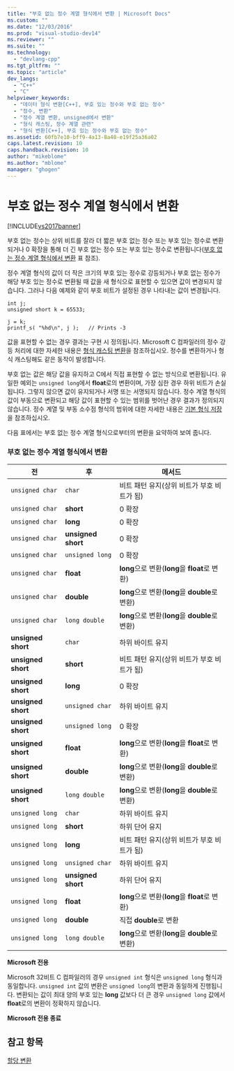 ```yaml
---
title: "부호 없는 정수 계열 형식에서 변환 | Microsoft Docs"
ms.custom: ""
ms.date: "12/03/2016"
ms.prod: "visual-studio-dev14"
ms.reviewer: ""
ms.suite: ""
ms.technology: 
  - "devlang-cpp"
ms.tgt_pltfrm: ""
ms.topic: "article"
dev_langs: 
  - "C++"
  - "C"
helpviewer_keywords: 
  - "데이터 형식 변환[C++], 부호 있는 정수와 부호 없는 정수"
  - "정수, 변환"
  - "정수 계열 변환, unsigned에서 변환"
  - "형식 캐스팅, 정수 계열 관련"
  - "형식 변환[C++], 부호 있는 정수와 부호 없는 정수"
ms.assetid: 60fb7e10-bff9-4a13-8a48-e19f25a36a02
caps.latest.revision: 10
caps.handback.revision: 10
author: "mikeblome"
ms.author: "mblome"
manager: "ghogen"
---
```

# 부호 없는 정수 계열 형식에서 변환
[!INCLUDE[vs2017banner](../assembler/inline/includes/vs2017banner.md)]

부호 없는 정수는 상위 비트를 잘라 더 짧은 부호 없는 정수 또는 부호 있는 정수로 변환되거나 0 확장을 통해 더 긴 부호 없는 정수 또는 부호 있는 정수로 변환됩니다\([부호 없는 정수 계열 형식에서 변환](#_clang_table_4..3) 표 참조\).  
  
 정수 계열 형식의 값이 더 작은 크기의 부호 있는 정수로 강등되거나 부호 없는 정수가 해당 부호 있는 정수로 변환될 때 값을 새 형식으로 표현할 수 있으면 값이 변경되지 않습니다.  그러나 다음 예제와 같이 부호 비트가 설정된 경우 나타내는 값이 변경됩니다.  
  
```  
int j;  
unsigned short k = 65533;  
  
j = k;  
printf_s( "%hd\n", j );   // Prints -3  
```  
  
 값을 표현할 수 없는 경우 결과는 구현 시 정의됩니다.  Microsoft C 컴파일러의 정수 강등 처리에 대한 자세한 내용은 [형식 캐스팅 변환](../c-language/type-cast-conversions.md)을 참조하십시오.  정수를 변환하거나 형식 캐스팅해도 같은 동작이 발생합니다.  
  
 부호 없는 값은 해당 값을 유지하고 C에서 직접 표현할 수 없는 방식으로 변환됩니다.  유일한 예외는 `unsigned long`에서 **float**로의 변환이며, 가장 심한 경우 하위 비트가 손실됩니다.  그렇지 않으면 값이 유지되거나 서명 또는 서명되지 않습니다.  정수 계열 형식의 값이 부동으로 변환되고 해당 값이 표현할 수 있는 범위를 벗어난 경우 결과가 정의되지 않습니다. 정수 계열 및 부동 소수점 형식의 범위에 대한 자세한 내용은 [기본 형식 저장](../c-language/storage-of-basic-types.md)을 참조하십시오.  
  
 다음 표에서는 부호 없는 정수 계열 형식으로부터의 변환을 요약하여 보여 줍니다.  
  
### 부호 없는 정수 계열 형식에서 변환  
  
|전|후|메서드|  
|-------|-------|---------|  
|`unsigned char`|`char`|비트 패턴 유지\(상위 비트가 부호 비트가 됨\)|  
|`unsigned char`|**short**|0 확장|  
|`unsigned char`|**long**|0 확장|  
|`unsigned char`|**unsigned short**|0 확장|  
|`unsigned char`|`unsigned long`|0 확장|  
|`unsigned char`|**float**|**long**으로 변환\(**long**을 **float**로 변환\)|  
|`unsigned char`|**double**|**long**으로 변환\(**long**을 **double**로 변환\)|  
|`unsigned char`|`long double`|**long**으로 변환\(**long**을 **double**로 변환\)|  
|**unsigned short**|`char`|하위 바이트 유지|  
|**unsigned short**|**short**|비트 패턴 유지\(상위 비트가 부호 비트가 됨\)|  
|**unsigned short**|**long**|0 확장|  
|**unsigned short**|`unsigned char`|하위 바이트 유지|  
|**unsigned short**|`unsigned long`|0 확장|  
|**unsigned short**|**float**|**long**으로 변환\(**long**을 **float**로 변환\)|  
|**unsigned short**|**double**|**long**으로 변환\(**long**을 **double**로 변환\)|  
|**unsigned short**|`long double`|**long**으로 변환\(**long**을 **double**로 변환\)|  
|`unsigned long`|`char`|하위 바이트 유지|  
|`unsigned long`|**short**|하위 단어 유지|  
|`unsigned long`|**long**|비트 패턴 유지\(상위 비트가 부호 비트가 됨\)|  
|`unsigned long`|`unsigned char`|하위 바이트 유지|  
|`unsigned long`|**unsigned short**|하위 단어 유지|  
|`unsigned long`|**float**|**long**으로 변환\(**long**을 **float**로 변환\)|  
|`unsigned long`|**double**|직접 **double**로 변환|  
|`unsigned long`|`long double`|**long**으로 변환\(**long**을 **double**로 변환\)|  
  
 **Microsoft 전용**  
  
 Microsoft 32비트 C 컴파일러의 경우 `unsigned int` 형식은 `unsigned long` 형식과 동일합니다.  `unsigned int` 값의 변환은 `unsigned long`의 변환과 동일하게 진행됩니다.  변환되는 값이 최대 양의 부호 있는 **long** 값보다 더 큰 경우 `unsigned long` 값에서 **float**로의 변환이 정확하지 않습니다.  
  
 **Microsoft 전용 종료**  
  
## 참고 항목  
 [할당 변환](../c-language/assignment-conversions.md)